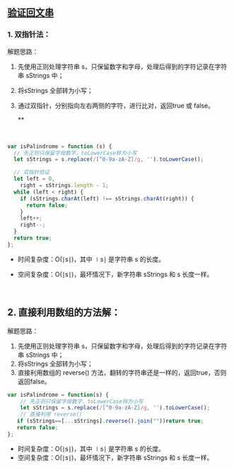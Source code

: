 

## [验证回文串](https://leetcode.cn/problems/valid-palindrome/description)



### 1. 双指针法：

解题思路：

1. 先使用正则处理字符串 s，只保留数字和字母，处理后得到的字符记录在字符串 sStrings 中；

2. 将sStrings 全部转为小写；

3. 通过双指针，分别指向左右两侧的字符，进行比对，返回true 或 false。

   **

   ​

```js
var isPalindrome = function (s) {
  // 先正则只保留字母数字，toLowerCase转为小写
  let sStrings = s.replace(/[^0-9a-zA-Z]/g, '').toLowerCase();

  // 双指针验证
  let left = 0,
    right = sStrings.length - 1;
  while (left < right) {
    if (sStrings.charAt(left) !== sStrings.charAt(right)) {
      return false;
    }
    left++;
    right--;
  }
  return true;
};
```

- 时间复杂度：O(∣s∣)，其中 ∣s∣ 是字符串 s 的长度。

- 空间复杂度：O(∣s∣)，最坏情况下，新字符串 sStrings 和 s 长度一样。

  ​

## 2. 直接利用数组的方法解：

解题思路：

1. 先使用正则处理字符串 s，只保留数字和字母，处理后得到的字符记录在字符串 sStrings 中；
2. 将sStrings 全部转为小写；
3. 直接利用数组的 reverse() 方法，翻转的字符串还是一样的，返回true，否则返回false。

```js
var isPalindrome = function(s) {
    // 先正则只保留字母数字，toLowerCase转为小写
    let sStrings = s.replace(/[^0-9a-zA-Z]/g, '').toLowerCase();
    // 直接利用 reverse()
   if (sStrings==[...sStrings].reverse().join(""))return true;
   return false;
};
```

- 时间复杂度：O(∣s∣)，其中 ∣s∣ 是字符串 s 的长度。
- 空间复杂度：O(∣s∣)，最坏情况下，新字符串 sStrings 和 s 长度一样。